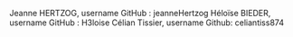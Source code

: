 Jeanne HERTZOG, username GitHub : jeanneHertzog
Héloïse BIEDER, username GitHub : H3loise
Célian Tissier, username Github: celiantiss874
